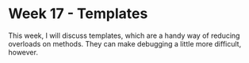 # Week 17 - Templates

This week, I will discuss templates, which are a handy way of reducing overloads on methods. They can make debugging a little more difficult, however.
